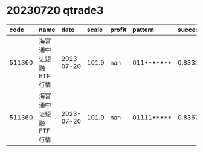 
# 20230720 qtrade3
 | code | name | date | scale | profit | pattern | success_rate | success_cnt | fund_cnt | 
 | :----- | :----- | :----- | :----- | :----- | :----- | :----- | :----- | :----- | 
 | 511360 | 海富通中证短融ETF行情 | 2023-07-20 | 101.9 | nan | 011******* | 0.8333333333333334 | 65 | 78 | 
 | 511360 | 海富通中证短融ETF行情 | 2023-07-20 | 101.9 | nan | 01111***** | 0.8367346938775511 | 41 | 49 | 
